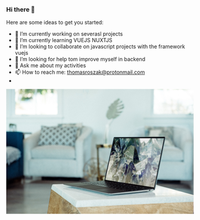 ### Hi there 👋

Here are some ideas to get you started:

- 🔭 I’m currently working on severasl projects
- 🌱 I’m currently learning VUEJS NUXTJS
- 👯 I’m looking to collaborate on javascript projects with the framework vuejs
- 🤔 I’m looking for help tom improve myself in backend
- 💬 Ask me about my activities
- 📫 How to reach me: thomasroszak@protonmail.com 
- 
![Cover](https://github.com/Thomas-ROSZAK/Thomas-ROSZAK/blob/main/img/xps-pduutGbL2-M-unsplash.jpg)

